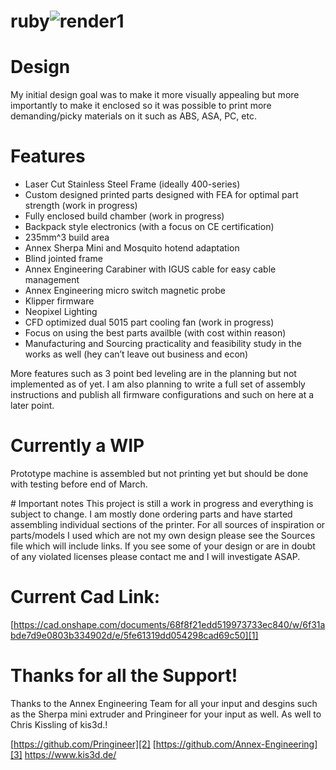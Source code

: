 # ruby![render1][image-1]


# Design
My initial design goal was to make it more visually appealing but more importantly to make it enclosed so it was possible to print more demanding/picky materials on it such as ABS, ASA, PC, etc.

# Features
- Laser Cut Stainless Steel Frame (ideally 400-series)
- Custom designed printed parts designed with FEA for optimal part strength (work in progress)
- Fully enclosed build chamber (work in progress)
- Backpack style electronics (with a focus on CE certification)
- 235mm^3 build area
- Annex Sherpa Mini and Mosquito hotend adaptation
- Blind jointed frame
- Annex Engineering Carabiner with IGUS cable for easy cable management 
- Annex Engineering micro switch magnetic probe
- Klipper firmware
- Neopixel Lighting 
- CFD optimized dual 5015 part cooling fan (work in progress)
- Focus on using the best parts availble (with cost within reason)
- Manufacturing and Sourcing practicality and feasibility study in the works as well (hey can’t leave out business and econ)

More features such as 3 point bed leveling are in the planning but not implemented as of yet. I am also planning to write a full set of assembly instructions and publish all firmware configurations and such on here at a later point. 

# Currently a WIP
  Prototype machine is assembled but not printing yet but should be done with testing before end of March.
 
 \# Important notes
This project is still a work in progress and everything is subject to change. I am mostly done ordering parts and have started assembling individual sections of the printer. For all sources of inspiration or parts/models I used which are not my own design please see the Sources file which will include links. If you see some of your design or are in doubt of any violated licenses please contact me and I will investigate ASAP.

# Current Cad Link:
[https://cad.onshape.com/documents/68f8f21edd519973733ec840/w/6f31abde7d9e0803b334902d/e/5fe61319dd054298cad69c50][1]

# Thanks for all the Support!
  Thanks to the Annex Engineering Team for all your input and desgins such as the Sherpa mini extruder and Pringineer for your input as well. As well to Chris Kissling of kis3d.!
  
  [https://github.com/Pringineer][2]
  [https://github.com/Annex-Engineering][3]
  https://www.kis3d.de/

[1]:	https://cad.onshape.com/documents/68f8f21edd519973733ec840/w/6f31abde7d9e0803b334902d/e/5fe61319dd054298cad69c50
[2]:	https://github.com/Pringineer
[3]:	https://github.com/Annex-Engineering

[image-1]:	https://user-images.githubusercontent.com/27706996/109655670-d5919a00-7b63-11eb-887c-a13a5abe07cc.jpg